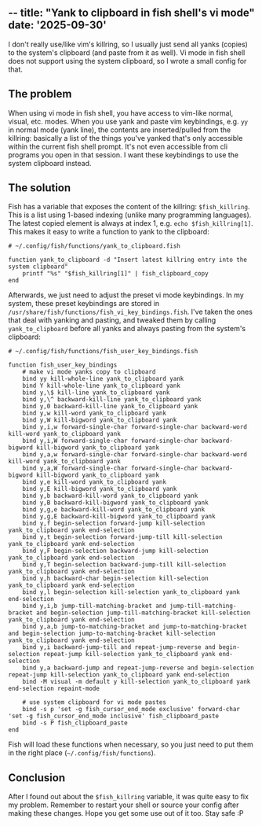 --
title: "Yank to clipboard in fish shell's vi mode"
date: '2025-09-30'
---

I don't really use/like vim's killring, so I usually just send all yanks (copies) to the system's clipboard (and paste from it as well). Vi mode in fish shell does not support using the system clipboard, so I wrote a small config for that.

## The problem

When using vi mode in fish shell, you have access to vim-like normal, visual, etc. modes. When you use yank and paste vim keybindings, e.g. `yy` in normal mode (yank line), the contents are inserted/pulled from the killring: basically a list of the things you've yanked that's only accessible within the current fish shell prompt. It's not even accessible from cli programs you open in that session. I want these keybindings to use the system clipboard instead.

## The solution

Fish has a variable that exposes the content of the killring: `$fish_killring`. This is a list using 1-based indexing (unlike many programming languages). The latest copied element is always at index 1, e.g. `echo $fish_killring[1]`. This makes it easy to write a function to yank to the clipboard:

```fish
# ~/.config/fish/functions/yank_to_clipboard.fish

function yank_to_clipboard -d "Insert latest killring entry into the system clipboard"
    printf "%s" "$fish_killring[1]" | fish_clipboard_copy
end
```

Afterwards, we just need to adjust the preset vi mode keybindings. In my system, these preset keybindings are stored in `/usr/share/fish/functions/fish_vi_key_bindings.fish`. I've taken the ones that deal with yanking and pasting, and tweaked them by calling `yank_to_clipboard` before all yanks and always pasting from the system's clipboard:

```fish
# ~/.config/fish/functions/fish_user_key_bindings.fish

function fish_user_key_bindings
    # make vi mode yanks copy to clipboard
    bind yy kill-whole-line yank_to_clipboard yank
    bind Y kill-whole-line yank_to_clipboard yank
    bind y,\$ kill-line yank_to_clipboard yank
    bind y,\^ backward-kill-line yank_to_clipboard yank
    bind y,0 backward-kill-line yank_to_clipboard yank
    bind y,w kill-word yank_to_clipboard yank
    bind y,W kill-bigword yank_to_clipboard yank
    bind y,i,w forward-single-char forward-single-char backward-word kill-word yank_to_clipboard yank
    bind y,i,W forward-single-char forward-single-char backward-bigword kill-bigword yank_to_clipboard yank
    bind y,a,w forward-single-char forward-single-char backward-word kill-word yank_to_clipboard yank
    bind y,a,W forward-single-char forward-single-char backward-bigword kill-bigword yank_to_clipboard yank
    bind y,e kill-word yank_to_clipboard yank
    bind y,E kill-bigword yank_to_clipboard yank
    bind y,b backward-kill-word yank_to_clipboard yank
    bind y,B backward-kill-bigword yank_to_clipboard yank
    bind y,g,e backward-kill-word yank_to_clipboard yank
    bind y,g,E backward-kill-bigword yank_to_clipboard yank
    bind y,f begin-selection forward-jump kill-selection yank_to_clipboard yank end-selection
    bind y,t begin-selection forward-jump-till kill-selection yank_to_clipboard yank end-selection
    bind y,F begin-selection backward-jump kill-selection yank_to_clipboard yank end-selection
    bind y,T begin-selection backward-jump-till kill-selection yank_to_clipboard yank end-selection
    bind y,h backward-char begin-selection kill-selection yank_to_clipboard yank end-selection
    bind y,l begin-selection kill-selection yank_to_clipboard yank end-selection
    bind y,i,b jump-till-matching-bracket and jump-till-matching-bracket and begin-selection jump-till-matching-bracket kill-selection yank_to_clipboard yank end-selection
    bind y,a,b jump-to-matching-bracket and jump-to-matching-bracket and begin-selection jump-to-matching-bracket kill-selection yank_to_clipboard yank end-selection
    bind y,i backward-jump-till and repeat-jump-reverse and begin-selection repeat-jump kill-selection yank_to_clipboard yank end-selection
    bind y,a backward-jump and repeat-jump-reverse and begin-selection repeat-jump kill-selection yank_to_clipboard yank end-selection
    bind -M visual -m default y kill-selection yank_to_clipboard yank end-selection repaint-mode

	# use system clipboard for vi mode pastes
    bind -s p 'set -g fish_cursor_end_mode exclusive' forward-char 'set -g fish_cursor_end_mode inclusive' fish_clipboard_paste
    bind -s P fish_clipboard_paste
end
```

Fish will load these functions when necessary, so you just need to put them in the right place (`~/.config/fish/functions`).

## Conclusion

After I found out about the `$fish_killring` variable, it was quite easy to fix my problem. Remember to restart your shell or source your config after making these changes. Hope you get some use out of it too.
Stay safe :P
